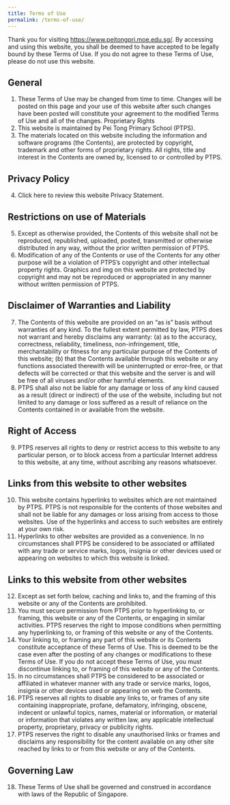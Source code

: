 ```yaml
---
title: Terms of Use
permalink: /terms-of-use/
---
```

Thank you for visiting https://www.peitongpri.moe.edu.sg/. By accessing and using this website, you shall be deemed to have accepted to be legally bound by these Terms of Use. If you do not agree to these Terms of Use, please do not use this website.
## General
1. These Terms of Use may be changed from time to time. Changes will be posted on this page and your use of this website after such changes have been posted will constitute your agreement to the modified Terms of Use and all of the changes.
Proprietary Rights
2. This website is maintained by Pei Tong Primary School (PTPS).
3. The materials located on this website including the information and software programs (the Contents), are protected by copyright, trademark and other forms of proprietary rights. All rights, title and interest in the Contents are owned by, licensed to or controlled by PTPS.

## Privacy Policy
4. Click here to review this website Privacy Statement.

## Restrictions on use of Materials
5. Except as otherwise provided, the Contents of this website shall not be reproduced, republished, uploaded, posted, transmitted or otherwise distributed in any way, without the prior written permission of PTPS.
6. Modification of any of the Contents or use of the Contents for any other purpose will be a violation of PTPS’s copyright and other intellectual property rights. Graphics and img on this website are protected by copyright and may not be reproduced or appropriated in any manner without written permission of PTPS.

## Disclaimer of Warranties and Liability
7. The Contents of this website are provided on an “as is” basis without warranties of any kind. To the fullest extent permitted by law, PTPS does not warrant and hereby disclaims any warranty:
(a) as to the accuracy, correctness, reliability, timeliness, non-infringement, title, merchantability or fitness for any particular purpose of the Contents of this website;
(b) that the Contents available through this website or any functions associated therewith will be uninterrupted or error-free, or that defects will be corrected or that this website and the server is and will be free of all viruses and/or other harmful elements.
8. PTPS shall also not be liable for any damage or loss of any kind caused as a result (direct or indirect) of the use of the website, including but not limited to any damage or loss suffered as a result of reliance on the Contents contained in or available from the website.

## Right of Access
9. PTPS reserves all rights to deny or restrict access to this website to any particular person, or to block access from a particular Internet address to this website, at any time, without ascribing any reasons whatsoever.

## Links from this website to other websites
10. This website contains hyperlinks to websites which are not maintained by PTPS. PTPS is not responsible for the contents of those websites and shall not be liable for any damages or loss arising from access to those websites. Use of the hyperlinks and access to such websites are entirely at your own risk.
11. Hyperlinks to other websites are provided as a convenience. In no circumstances shall PTPS be considered to be associated or affiliated with any trade or service marks, logos, insignia or other devices used or appearing on websites to which this website is linked.

## Links to this website from other websites
12. Except as set forth below, caching and links to, and the framing of this website or any of the Contents are prohibited.
13. You must secure permission from PTPS prior to hyperlinking to, or framing, this website or any of the Contents, or engaging in similar activities. PTPS reserves the right to impose conditions when permitting any hyperlinking to, or framing of this website or any of the Contents.
14. Your linking to, or framing any part of this website or its Contents constitute acceptance of these Terms of Use. This is deemed to be the case even after the posting of any changes or modifications to these Terms of Use. If you do not accept these Terms of Use, you must discontinue linking to, or framing of this website or any of the Contents.
15. In no circumstances shall PTPS be considered to be associated or affiliated in whatever manner with any trade or service marks, logos, insignia or other devices used or appearing on web the Contents.
16. PTPS reserves all rights to disable any links to, or frames of any site containing inappropriate, profane, defamatory, infringing, obscene, indecent or unlawful topics, names, material or information, or material or information that violates any written law, any applicable intellectual property, proprietary, privacy or publicity rights.
17. PTPS reserves the right to disable any unauthorised links or frames and disclaims any responsibility for the content available on any other site reached by links to or from this website or any of the Contents.

## Governing Law
18. These Terms of Use shall be governed and construed in accordance with laws of the Republic of Singapore.